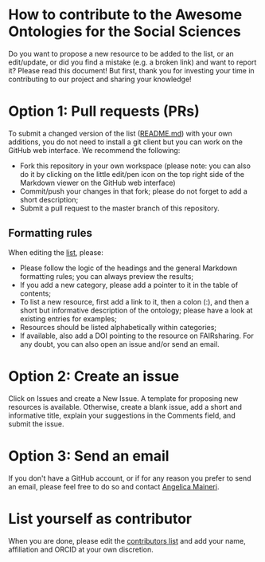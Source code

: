 # How to contribute to the Awesome Ontologies for the Social Sciences
Do you want to propose a new resource to be added to the list, or an edit/update, or did you find a mistake (e.g. a broken link) and want to report it? Please read this document! But first, thank you for investing your time in contributing to our project and sharing your knowledge!

# Option 1: Pull requests (PRs)
To submit a changed version of the list ([README.md](./README.md)) with your own additions, you do not need to install a git client but you can work on the GitHub web interface. We recommend the following:
- Fork this repository in your own workspace (please note: you can also do it by clicking on the little edit/pen icon on the top right side of the Markdown viewer on the GitHub web interface)
- Commit/push your changes in that fork; please do not forget to add a short description;
- Submit a pull request to the master branch of this repository.

## Formatting rules
When editing the [list](./README.md), please:
- Please follow the logic of the headings and the general Markdown formatting rules; you can always preview the results;
- If you add a new category, please add a pointer to it in the table of contents; 
- To list a new resource, first add a link to it, then a colon (:), and then a short but informative description of the ontology; please have a look at existing entries for examples;
- Resources should be listed alphabetically within categories;
- If available, also add a DOI pointing to the resource on FAIRsharing.
For any doubt, you can also open an issue and/or send an email. 

# Option 2: Create an issue
Click on Issues and create a New Issue. A template for proposing new resources is available. Otherwise, create a blank issue, add a short and informative title, explain your suggestions in the Comments field, and submit the issue.


# Option 3: Send an email
If you don't have a GitHub account, or if for any reason you prefer to send an email, please feel free to do so and contact [Angelica Maineri](mailto:angelica@odissei-data.nl).

# List yourself as contributor
When you are done, please edit the [contributors list](./CONTRIBUTORS.md) and add your name, affiliation and ORCID at your own discretion.
